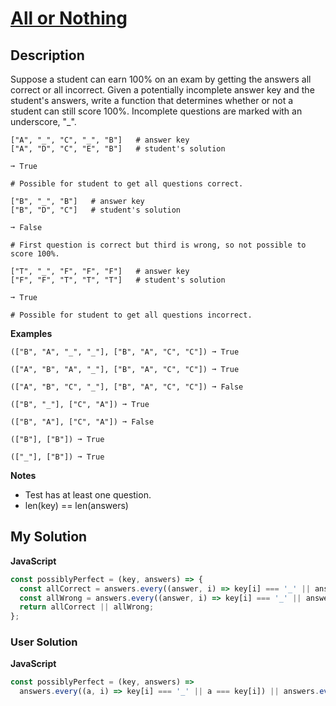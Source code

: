 # [All or Nothing](https://www.codewars.com/kata/65112af7056ad6004b5672f8)

## Description

Suppose a student can earn 100% on an exam by getting the answers all correct or all incorrect. Given a potentially incomplete answer key and the student's answers, write a function that determines whether or not a student can still score 100%. Incomplete questions are marked with an underscore, "\_".

```
["A", "_", "C", "_", "B"]   # answer key
["A", "D", "C", "E", "B"]   # student's solution

➞ True

# Possible for student to get all questions correct.

["B", "_", "B"]   # answer key
["B", "D", "C"]   # student's solution

➞ False

# First question is correct but third is wrong, so not possible to score 100%.

["T", "_", "F", "F", "F"]   # answer key
["F", "F", "T", "T", "T"]   # student's solution

➞ True

# Possible for student to get all questions incorrect.
```

**Examples**

```
(["B", "A", "_", "_"], ["B", "A", "C", "C"]) ➞ True

(["A", "B", "A", "_"], ["B", "A", "C", "C"]) ➞ True

(["A", "B", "C", "_"], ["B", "A", "C", "C"]) ➞ False

(["B", "_"], ["C", "A"]) ➞ True

(["B", "A"], ["C", "A"]) ➞ False

(["B"], ["B"]) ➞ True

(["_"], ["B"]) ➞ True
```

**Notes**

- Test has at least one question.
- len(key) == len(answers)

## My Solution

**JavaScript**

```js
const possiblyPerfect = (key, answers) => {
  const allCorrect = answers.every((answer, i) => key[i] === '_' || answer === key[i]);
  const allWrong = answers.every((answer, i) => key[i] === '_' || answer !== key[i]);
  return allCorrect || allWrong;
};
```

### User Solution

**JavaScript**

```js
const possiblyPerfect = (key, answers) =>
  answers.every((a, i) => key[i] === '_' || a === key[i]) || answers.every((a, i) => key[i] === '_' || a !== key[i]);
```
